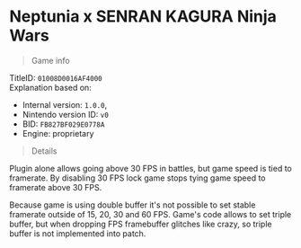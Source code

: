 # Neptunia x SENRAN KAGURA Ninja Wars

> Game info

TitleID: `01008D0016AF4000`<br>
Explanation based on:
- Internal version: `1.0.0`, 
- Nintendo version ID: `v0`
- BID: `FB827BF029E0778A`
- Engine: proprietary

> Details

Plugin alone allows going above 30 FPS in battles, but game speed is tied to framerate. By disabling 30 FPS lock game stops tying game speed to framerate above 30 FPS. 

Because game is using double buffer it's not possible to set stable framerate outside of 15, 20, 30 and 60 FPS. Game's code allows to set triple buffer, but when dropping FPS framebuffer glitches like crazy, so triple buffer is not implemented into patch.
